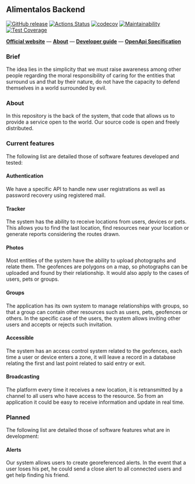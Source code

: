 ## Alimentalos Backend

[![GitHub release](https://img.shields.io/github/release/alimentalos/backend.svg)](https://github.com/alimentalos/backend/releases/) [![Actions Status](https://github.com/alimentalos/backend/workflows/Testing/badge.svg)](https://github.com/alimentalos/backend/actions) [![codecov](https://codecov.io/gh/alimentalos/backend/branch/master/graph/badge.svg)](https://codecov.io/gh/alimentalos/backend) [![Maintainability](https://api.codeclimate.com/v1/badges/ccd2e2ff7f49a0ee6c6f/maintainability)](https://codeclimate.com/github/alimentalos/backend/maintainability) [![Test Coverage](https://api.codeclimate.com/v1/badges/ccd2e2ff7f49a0ee6c6f/test_coverage)](https://codeclimate.com/github/alimentalos/backend/test_coverage)

[**Official website**](https://www.alimentalos.cl) — [**About**](https://www.alimentalos.cl/about) — [**Developer guide**](https://www.alimentalos.cl/about/developer-guide) — [**OpenApi Specification**](https://www.alimentalos.cl/api/documentation)

### Brief

The idea lies in the simplicity that we must raise awareness among other people regarding the moral responsibility of caring for the entities that surround us and that by their nature, do not have the capacity to defend themselves in a world surrounded by evil.

### About

In this repository is the back of the system, that code that allows us to provide a service open to the world. Our source code is open and freely distributed.

### Current features

The following list are detailed those of software features developed and tested:

#### Authentication

We have a specific API to handle new user registrations as well as password recovery using registered mail.

#### Tracker

The system has the ability to receive locations from users, devices or pets. This allows you to find the last location, find resources near your location or generate reports considering the routes drawn.

#### Photos

Most entities of the system have the ability to upload photographs and relate them. The geofences are polygons on a map, so photographs can be uploaded and found by their relationship. It would also apply to the cases of users, pets or groups.

#### Groups

The application has its own system to manage relationships with groups, so that a group can contain other resources such as users, pets, geofences or others. In the specific case of the users, the system allows inviting other users and accepts or rejects such invitation.

#### Accessible

The system has an access control system related to the geofences, each time a user or device enters a zone, it will leave a record in a database relating the first and last point related to said entry or exit.

#### Broadcasting

The platform every time it receives a new location, it is retransmitted by a channel to all users who have access to the resource. So from an application it could be easy to receive information and update in real time.

### Planned

The following list are detailed those of software features what are in development:

#### Alerts

Our system allows users to create georeferenced alerts. In the event that a user loses his pet, he could send a close alert to all connected users and get help finding his friend.
